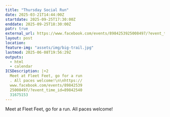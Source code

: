 ```yaml
---
title: "Thursday Social Run"
date: 2025-03-21T14:44:00Z
startdate: 2025-09-25T17:30:00Z
enddate: 2025-09-25T18:30:00Z
patr: true
external_url: https://www.facebook.com/events/8984253925008497/?event_time_id=8984254031675153
layout: post
location: 
feature-img: "assets/img/big-trail.jpg"
lastmod: 2025-06-08T19:56:29Z
outputs:
  - html
  - calendar
ICSDescription: |+2
  Meet at Fleet Feet, go for a run  . All paces welcome!\n\nhttps://  www.facebook.com/events/89842539  25008497/?event_time_id=89842540  31675153
---
```


Meet at Fleet Feet, go for a run. All paces welcome!<br>
  <br>
  
